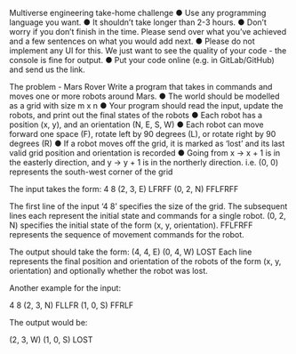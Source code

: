 Multiverse engineering take-home challenge
● Use any programming language you want.
● It shouldn’t take longer than 2-3 hours.
● Don’t worry if you don’t finish in the time. Please send over what you’ve achieved
and a few sentences on what you would add next.
● Please do not implement any UI for this. We just want to see the quality of your
code - the console is fine for output.
● Put your code online (e.g. in GitLab/GitHub) and send us the link.

The problem - Mars Rover
Write a program that takes in commands and moves one or more robots around
Mars.
● The world should be modelled as a grid with size m x n
● Your program should read the input, update the robots, and print out the final states
of the robots
● Each robot has a position (x, y), and an orientation (N, E, S, W)
● Each robot can move forward one space (F), rotate left by 90 degrees (L), or rotate
right by 90 degrees (R)
● If a robot moves off the grid, it is marked as ‘lost’ and its last valid grid position and
orientation is recorded
● Going from x -> x + 1 is in the easterly direction, and y -> y + 1 is in the northerly
direction. i.e. (0, 0) represents the south-west corner of the grid

The input takes the form:
4 8
(2, 3, E) LFRFF
(0, 2, N) FFLFRFF

The first line of the input ‘4 8’ specifies the size of the grid. The subsequent lines each
represent the initial state and commands for a single robot. (0, 2, N) specifies the initial state
of the form (x, y, orientation). FFLFRFF represents the sequence of movement commands
for the robot.

The output should take the form:
(4, 4, E)
(0, 4, W) LOST
Each line represents the final position and orientation of the robots of the form (x, y,
orientation) and optionally whether the robot was lost.

Another example for the input:

4 8
(2, 3, N) FLLFR
(1, 0, S) FFRLF

The output would be:

(2, 3, W)
(1, 0, S) LOST